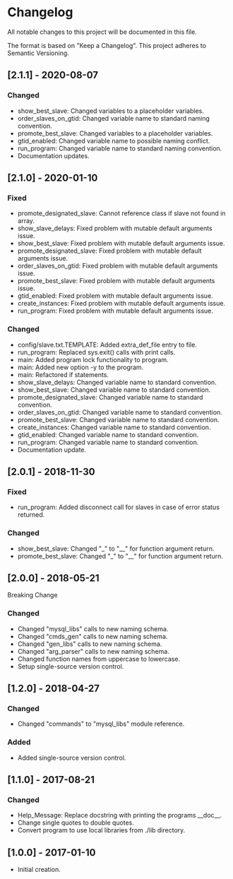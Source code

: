 # Changelog
All notable changes to this project will be documented in this file.

The format is based on "Keep a Changelog".  This project adheres to Semantic Versioning.


## [2.1.1] - 2020-08-07
### Changed
- show_best_slave:  Changed variables to a placeholder variables.
- order_slaves_on_gtid:  Changed variable name to standard naming convention.
- promote_best_slave:  Changed variables to a placeholder variables.
- gtid_enabled:  Changed variable name to possible naming conflict.
- run_program:  Changed variable name to standard naming convention.
- Documentation updates.


## [2.1.0] - 2020-01-10
### Fixed
- promote_designated_slave:  Cannot reference class if slave not found in array.
- show_slave_delays:  Fixed problem with mutable default arguments issue.
- show_best_slave:  Fixed problem with mutable default arguments issue.
- promote_designated_slave:  Fixed problem with mutable default arguments issue.
- order_slaves_on_gtid:  Fixed problem with mutable default arguments issue.
- promote_best_slave:  Fixed problem with mutable default arguments issue.
- gtid_enabled:  Fixed problem with mutable default arguments issue.
- create_instances:  Fixed problem with mutable default arguments issue.
- run_program:  Fixed problem with mutable default arguments issue.

### Changed
- config/slave.txt.TEMPLATE:  Added extra_def_file entry to file.
- run_program:  Replaced sys.exit() calls with print calls.
- main:  Added program lock functionality to program.
- main:  Added new option -y to the program.
- main:  Refactored if statements.
- show_slave_delays:  Changed variable name to standard convention.
- show_best_slave:  Changed variable name to standard convention.
- promote_designated_slave:  Changed variable name to standard convention.
- order_slaves_on_gtid:  Changed variable name to standard convention.
- promote_best_slave:  Changed variable name to standard convention.
- create_instances:  Changed variable name to standard convention.
- gtid_enabled:  Changed variable name to standard convention.
- run_program:  Changed variable name to standard convention.
- Documentation update.


## [2.0.1] - 2018-11-30
### Fixed
- run_program:  Added disconnect call for slaves in case of error status returned.

### Changed
- show_best_slave:  Changed "\_" to "\_\_" for function argument return.
- promote_best_slave:  Changed "\_" to "\_\_" for function argument return.


## [2.0.0] - 2018-05-21
Breaking Change

### Changed
- Changed "mysql_libs" calls to new naming schema.
- Changed "cmds_gen" calls to new naming schema.
- Changed "gen_libs" calls to new naming schema.
- Changed "arg_parser" calls to new naming schema.
- Changed function names from uppercase to lowercase.
- Setup single-source version control.


## [1.2.0] - 2018-04-27
### Changed
- Changed "commands" to "mysql_libs" module reference.

### Added
- Added single-source version control.


## [1.1.0] - 2017-08-21
### Changed
- Help_Message:  Replace docstring with printing the programs \_\_doc\_\_.
- Change single quotes to double quotes.
- Convert program to use local libraries from ./lib directory.


## [1.0.0] - 2017-01-10
- Initial creation.

